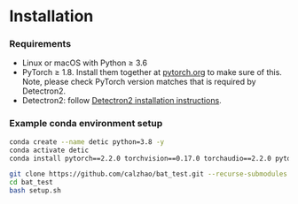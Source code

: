 # Installation

### Requirements
- Linux or macOS with Python ≥ 3.6
- PyTorch ≥ 1.8.
  Install them together at [pytorch.org](https://pytorch.org) to make sure of this. Note, please check
  PyTorch version matches that is required by Detectron2.
- Detectron2: follow [Detectron2 installation instructions](https://detectron2.readthedocs.io/tutorials/install.html).

### Example conda environment setup
```bash
conda create --name detic python=3.8 -y
conda activate detic
conda install pytorch==2.2.0 torchvision==0.17.0 torchaudio==2.2.0 pytorch-cuda=11.8 -c pytorch -c nvidia

git clone https://github.com/calzhao/bat_test.git --recurse-submodules
cd bat_test
bash setup.sh